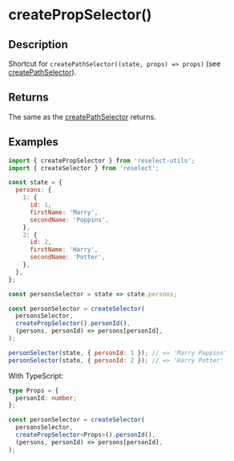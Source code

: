 # createPropSelector()

## Description

Shortcut for `createPathSelector((state, props) => props)` (see [createPathSelector](/docs/api/createPathSelector.md)).

## Returns

The same as the [createPathSelector](/docs/api/createPathSelector.md) returns.

## Examples

```js
import { createPropSelector } from 'reselect-utils';
import { createSelector } from 'reselect';

const state = {
  persons: {
    1: {
      id: 1,
      firstName: 'Marry',
      secondName: 'Poppins',
    },
    2: {
      id: 2,
      firstName: 'Harry',
      secondName: 'Potter',
    },
  },
};

const personsSelector = state => state.persons;

const personSelector = createSelector(
  personsSelector,
  createPropSelector().personId(),
  (persons, personId) => persons[personId],
);

personSelector(state, { personId: 1 }); // => 'Marry Poppins'
personSelector(state, { personId: 2 }); // => 'Harry Potter'
```

With TypeScript:

```typescript
type Props = {
  personId: number;
};

const personSelector = createSelector(
  personsSelector,
  createPropSelector<Props>().personId(),
  (persons, personId) => persons[personId],
);
```
